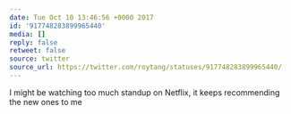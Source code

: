 ```yaml
---
date: Tue Oct 10 13:46:56 +0000 2017
id: '917748283899965440'
media: []
reply: false
retweet: false
source: twitter
source_url: https://twitter.com/roytang/statuses/917748283899965440/
---
```


I might be watching too much standup on Netflix, it keeps recommending the new ones to me